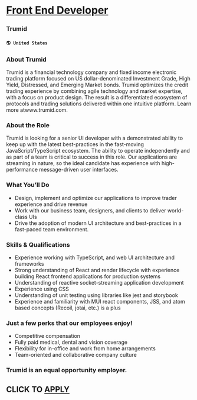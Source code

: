 # [Front End Developer](https://www.remotewlb.com/apply/front-end-developer-87846)  
### Trumid  
#### `🌎 United States`  

### About Trumid

Trumid is a financial technology company and fixed income electronic trading platform focused on US dollar-denominated Investment Grade, High Yield, Distressed, and Emerging Market bonds. Trumid optimizes the credit trading experience by combining agile technology and market expertise, with a focus on product design. The result is a differentiated ecosystem of protocols and trading solutions delivered within one intuitive platform. Learn more atwww.trumid.com.

### About the Role

Trumid is looking for a senior UI developer with a demonstrated ability to keep up with the latest best-practices in the fast-moving JavaScript/TypeScript ecosystem. The ability to operate independently and as part of a team is critical to success in this role. Our applications are streaming in nature, so the ideal candidate has experience with high-performance message-driven user interfaces.

### What You’ll Do

  * Design, implement and optimize our applications to improve trader experience and drive revenue
  * Work with our business team, designers, and clients to deliver world-class UIs
  * Drive the adoption of modern UI architecture and best-practices in a fast-paced team environment.

### Skills & Qualifications

  * Experience working with TypeScript, and web UI architecture and frameworks
  * Strong understanding of React and render lifecycle with experience building React frontend applications for production systems
  * Understanding of reactive socket-streaming application development
  * Experience using CSS
  * Understanding of unit testing using libraries like jest and storybook
  * Experience and familiarity with MUI react components, JSS, and atom based concepts (Recoil, jotai, etc.) is a plus

### Just a few perks that our employees enjoy!

  * Competitive compensation
  * Fully paid medical, dental and vision coverage
  * Flexibility for in-office and work from home arrangements
  * Team-oriented and collaborative company culture

### Trumid is an equal opportunity employer.

  
## CLICK TO [APPLY](https://www.remotewlb.com/apply/front-end-developer-87846)


